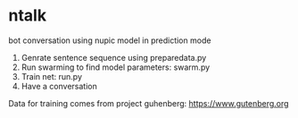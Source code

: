 # ntalk
bot conversation using nupic model in prediction mode

1. Genrate sentence sequence using preparedata.py
2. Run swarming to find model parameters: swarm.py
3. Train net: run.py
4. Have a conversation

Data for training comes from project guhenberg: https://www.gutenberg.org
